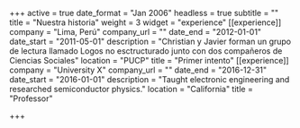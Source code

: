 +++
active = true
date_format = "Jan 2006"
headless = true
subtitle = ""
title = "Nuestra historia"
weight = 3
widget = "experience"
[[experience]]
company = "Lima, Perú"
company_url = ""
date_end = "2012-01-01"
date_start = "2011-05-01"
description = "Christian y Javier forman un grupo de lectura llamado Logos no esctructurado junto con dos compañeros de Ciencias Sociales"
location = "PUCP"
title = "Primer intento"
[[experience]]
company = "University X"
company_url = ""
date_end = "2016-12-31"
date_start = "2016-01-01"
description = "Taught electronic engineering and researched semiconductor physics."
location = "California"
title = "Professor"

+++
